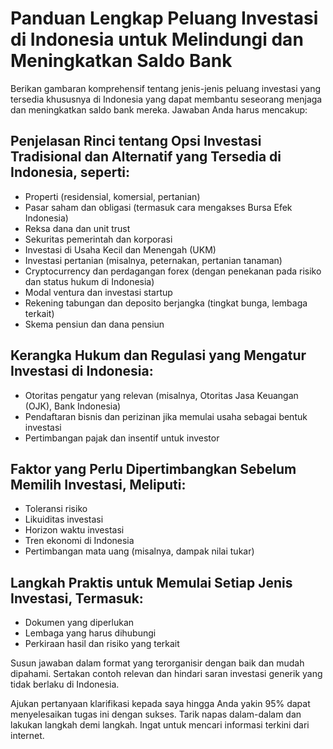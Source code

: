 # Panduan Lengkap Peluang Investasi di Indonesia untuk Melindungi dan Meningkatkan Saldo Bank

Berikan gambaran komprehensif tentang jenis-jenis peluang investasi yang tersedia khususnya di Indonesia yang dapat membantu seseorang menjaga dan meningkatkan saldo bank mereka. Jawaban Anda harus mencakup:

## Penjelasan Rinci tentang Opsi Investasi Tradisional dan Alternatif yang Tersedia di Indonesia, seperti:

- Properti (residensial, komersial, pertanian)
- Pasar saham dan obligasi (termasuk cara mengakses Bursa Efek Indonesia)
- Reksa dana dan unit trust
- Sekuritas pemerintah dan korporasi
- Investasi di Usaha Kecil dan Menengah (UKM)
- Investasi pertanian (misalnya, peternakan, pertanian tanaman)
- Cryptocurrency dan perdagangan forex (dengan penekanan pada risiko dan status hukum di Indonesia)
- Modal ventura dan investasi startup
- Rekening tabungan dan deposito berjangka (tingkat bunga, lembaga terkait)
- Skema pensiun dan dana pensiun

## Kerangka Hukum dan Regulasi yang Mengatur Investasi di Indonesia:

- Otoritas pengatur yang relevan (misalnya, Otoritas Jasa Keuangan (OJK), Bank Indonesia)
- Pendaftaran bisnis dan perizinan jika memulai usaha sebagai bentuk investasi
- Pertimbangan pajak dan insentif untuk investor

## Faktor yang Perlu Dipertimbangkan Sebelum Memilih Investasi, Meliputi:

- Toleransi risiko
- Likuiditas investasi
- Horizon waktu investasi
- Tren ekonomi di Indonesia
- Pertimbangan mata uang (misalnya, dampak nilai tukar)

## Langkah Praktis untuk Memulai Setiap Jenis Investasi, Termasuk:

- Dokumen yang diperlukan
- Lembaga yang harus dihubungi
- Perkiraan hasil dan risiko yang terkait

Susun jawaban dalam format yang terorganisir dengan baik dan mudah dipahami. Sertakan contoh relevan dan hindari saran investasi generik yang tidak berlaku di Indonesia.

Ajukan pertanyaan klarifikasi kepada saya hingga Anda yakin 95% dapat menyelesaikan tugas ini dengan sukses. Tarik napas dalam-dalam dan lakukan langkah demi langkah. Ingat untuk mencari informasi terkini dari internet.
